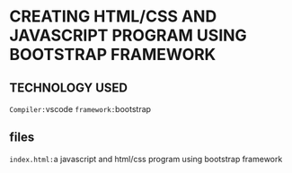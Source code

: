 # CREATING HTML/CSS AND JAVASCRIPT PROGRAM USING BOOTSTRAP FRAMEWORK

## TECHNOLOGY USED 
`Compiler:`vscode
`framework:`bootstrap
## files 
`index.html:`a javascript and html/css program using bootstrap framework
